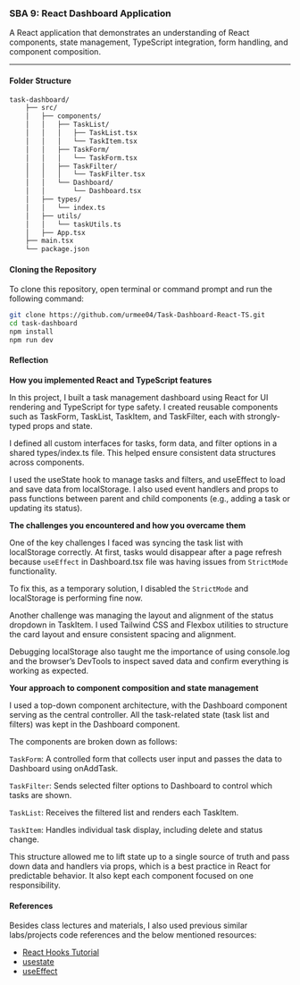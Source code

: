 ### SBA 9: React Dashboard Application

A React application that demonstrates an understanding of React components, state management, TypeScript integration, form handling, and component composition.

---

#### Folder Structure

```bash
task-dashboard/
    ├── src/
    │   ├── components/
    │   │   ├── TaskList/
    │   │   │   ├── TaskList.tsx
    │   │   │   └── TaskItem.tsx
    │   │   ├── TaskForm/
    │   │   │   └── TaskForm.tsx
    │   │   ├── TaskFilter/
    │   │   │   └── TaskFilter.tsx
    │   │   └── Dashboard/
    │   │       └── Dashboard.tsx
    │   ├── types/
    │   │   └── index.ts
    │   ├── utils/
    │   │   └── taskUtils.ts
    │   ├── App.tsx
    ├── main.tsx
    └── package.json
```

#### Cloning the Repository

To clone this repository, open terminal or command prompt and run the following command:

```bash
git clone https://github.com/urmee04/Task-Dashboard-React-TS.git
cd task-dashboard
npm install
npm run dev
```

#### Reflection

**How you implemented React and TypeScript features**

In this project, I built a task management dashboard using React for UI rendering and TypeScript for type safety. I created reusable components such as TaskForm, TaskList, TaskItem, and TaskFilter, each with strongly-typed props and state.

I defined all custom interfaces for tasks, form data, and filter options in a shared types/index.ts file. This helped ensure consistent data structures across components.

I used the useState hook to manage tasks and filters, and useEffect to load and save data from localStorage. I also used event handlers and props to pass functions between parent and child components (e.g., adding a task or updating its status).

**The challenges you encountered and how you overcame them**

One of the key challenges I faced was syncing the task list with localStorage correctly. At first, tasks would disappear after a page refresh because `useEffect` in Dashboard.tsx file was having issues from `StrictMode` functionality.

To fix this, as a temporary solution, I disabled the `StrictMode` and localStorage is performing fine now.

Another challenge was managing the layout and alignment of the status dropdown in TaskItem. I used Tailwind CSS and Flexbox utilities to structure the card layout and ensure consistent spacing and alignment.

Debugging localStorage also taught me the importance of using console.log and the browser’s DevTools to inspect saved data and confirm everything is working as expected.

**Your approach to component composition and state management**

I used a top-down component architecture, with the Dashboard component serving as the central controller. All the task-related state (task list and filters) was kept in the Dashboard component.

The components are broken down as follows:

`TaskForm`: A controlled form that collects user input and passes the data to Dashboard using onAddTask.

`TaskFilter`: Sends selected filter options to Dashboard to control which tasks are shown.

`TaskList`: Receives the filtered list and renders each TaskItem.

`TaskItem`: Handles individual task display, including delete and status change.

This structure allowed me to lift state up to a single source of truth and pass down data and handlers via props, which is a best practice in React for predictable behavior. It also kept each component focused on one responsibility.

#### References

Besides class lectures and materials, I also used previous similar labs/projects code references and the  below mentioned resources:

- [React Hooks Tutorial](https://www.youtube.com/watch?v=XEU3jlV9syI&t=281s)
- [usestate](https://react.dev/reference/react/useState)
- [useEffect](https://react.dev/reference/react/useEffect)



